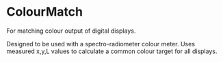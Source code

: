 # ColourMatch

For matching colour output of digital displays.

Designed to be used with a spectro-radiometer colour meter. Uses measured x,y,L values to calculate a common colour target for all displays.
